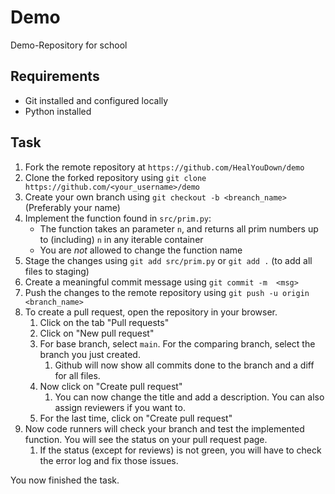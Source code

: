 # Demo
Demo-Repository for school

## Requirements
- Git installed and configured locally
- Python installed

## Task
1. Fork the remote repository at `https://github.com/HealYouDown/demo`
2. Clone the forked repository using `git clone https://github.com/<your_username>/demo`
3. Create your own branch using `git checkout -b <breanch_name>` (Preferably your name)
4. Implement the function found in `src/prim.py`:
    - The function takes an parameter `n`, and returns all prim numbers up to (including) `n` in any iterable container
    - You are *not* allowed to change the function name
5. Stage the changes using `git add src/prim.py` or `git add .` (to add all files to staging)
6. Create a meaningful commit message using `git commit -m  <msg>`
7. Push the changes to the remote repository using `git push -u origin <branch_name>`
8. To create a pull request, open the repository in your browser.
   1. Click on the tab "Pull requests"
   2. Click on "New pull request"
   3. For base branch, select `main`. For the comparing branch, select the branch you just created.
      1. Github will now show all commits done to the branch and a diff for all files.
   4. Now click on "Create pull request"
      1. You can now change the title and add a description. You can also assign reviewers if you want to.
   5. For the last time, click on "Create pull request"
9. Now code runners will check your branch and test the implemented function. You will see the status on your pull request page.
   1. If the status (except for reviews) is not green, you will have to check the error log and fix those issues.

You now finished the task.

